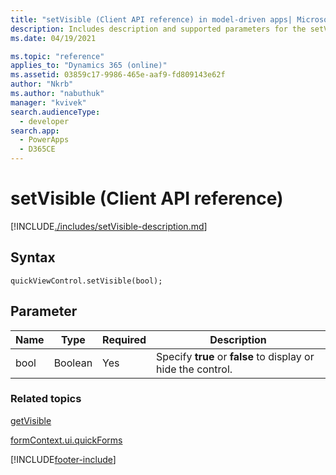 ```yaml
---
title: "setVisible (Client API reference) in model-driven apps| MicrosoftDocs"
description: Includes description and supported parameters for the setVisible method.
ms.date: 04/19/2021

ms.topic: "reference"
applies_to: "Dynamics 365 (online)"
ms.assetid: 03859c17-9986-465e-aaf9-fd809143e62f
author: "Nkrb"
ms.author: "nabuthuk"
manager: "kvivek"
search.audienceType: 
  - developer
search.app: 
  - PowerApps
  - D365CE
---
```

# setVisible (Client API reference)



[!INCLUDE[./includes/setVisible-description.md](./includes/setVisible-description.md)]

## Syntax

`quickViewControl.setVisible(bool);`

## Parameter

|Name|Type|Required|Description|
|--|--|--|--|
|bool|Boolean|Yes|Specify **true** or **false** to display or hide the control.|

### Related topics

[getVisible](getVisible.md)

[formContext.ui.quickForms](../formContext-ui-quickForms.md)





[!INCLUDE[footer-include](../../../../../includes/footer-banner.md)]